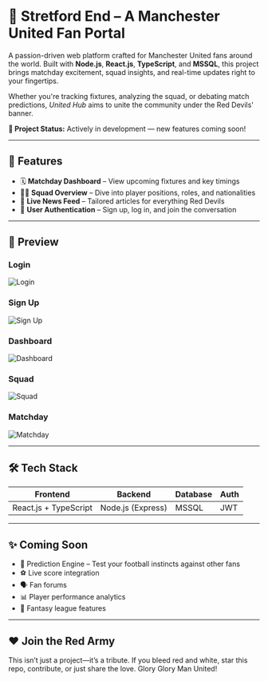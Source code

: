 # 🔴 Stretford End – A Manchester United Fan Portal

A passion-driven web platform crafted for Manchester United fans around the world. Built with **Node.js**, **React.js**, **TypeScript**, and **MSSQL**, this project brings matchday excitement, squad insights, and real-time updates right to your fingertips.

Whether you're tracking fixtures, analyzing the squad, or debating match predictions, _United Hub_ aims to unite the community under the Red Devils' banner.  

**🔧 Project Status:** Actively in development — new features coming soon!

---

## 🚀 Features

- 🗓️ **Matchday Dashboard** – View upcoming fixtures and key timings  
- 🧍‍♂️ **Squad Overview** – Dive into player positions, roles, and nationalities  
- 📰 **Live News Feed** – Tailored articles for everything Red Devils  
- 🔐 **User Authentication** – Sign up, log in, and join the conversation  

---

## 📸 Preview

### Login  
![Login](https://github.com/user-attachments/assets/8b6dba91-d6c4-4a84-acfb-9521052c18c8)

### Sign Up  
![Sign Up](https://github.com/user-attachments/assets/ecc47eae-be65-4ac2-a034-fee708e33ed6)

### Dashboard  
![Dashboard](https://github.com/user-attachments/assets/2b6d2594-534b-4580-a4b4-1404828b1e95)

### Squad  
![Squad](https://github.com/user-attachments/assets/baac978b-c4d8-4441-9b18-78bd84fb5996)

### Matchday  
![Matchday](https://github.com/user-attachments/assets/416ceaab-24e8-4ec5-a20d-9e03d10310f4)

---

## 🛠️ Tech Stack

| Frontend | Backend | Database | Auth |
|----------|---------|----------|------|
| React.js + TypeScript | Node.js (Express) | MSSQL | JWT |

---

## ✨ Coming Soon

- 🧠 Prediction Engine – Test your football instincts against other fans  
- ⚽ Live score integration  
- 🗣️ Fan forums  
- 📊 Player performance analytics  
- 📅 Fantasy league features

---

## ❤️ Join the Red Army

This isn’t just a project—it’s a tribute. If you bleed red and white, star this repo, contribute, or just share the love. Glory Glory Man United!


